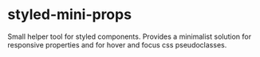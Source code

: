 # styled-mini-props
Small helper tool for styled components. Provides a minimalist solution for responsive properties and for hover and focus css pseudoclasses.
